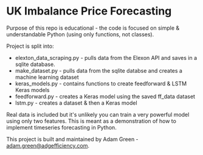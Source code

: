 # UK Imbalance Price Forecasting
Purpose of this repo is educational - the code is focused on simple & understandable Python (using only functions, not classes).

Project is split into:
-  elexton_data_scraping.py - pulls data from the Elexon API and saves in a sqlite database.
-  make_dataset.py - pulls data from the sqlite databse and creates a machine learning dataset
-  keras_models.py - contains functions to create feedforward & LSTM Keras models
-  feedforward.py - creates a Keras model using the saved ff_data dataset
-  lstm.py - creates a dataset & then a Keras model

Real data is included but it's unlikely you can train a very powerful model using only two features.  This is meant as a demonstration of how to implement timeseries forecasting in Python.

This project is built and maintained by Adam Green -  adam.green@adgefficiency.com.
